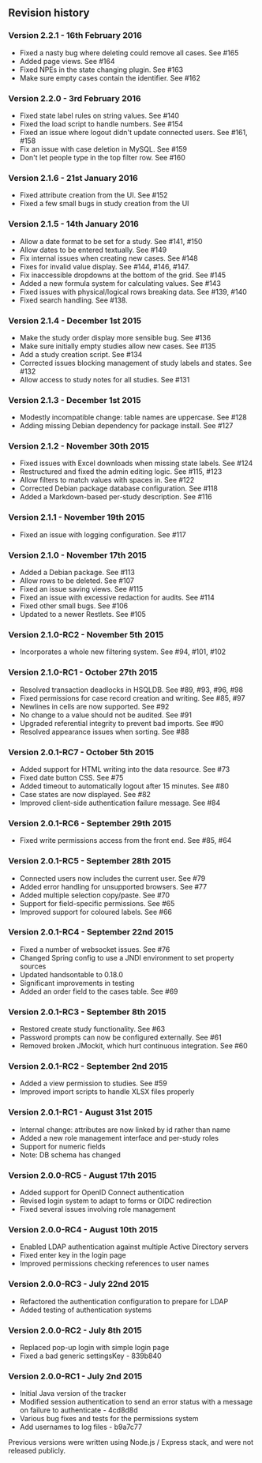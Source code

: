 ## Revision history


### Version 2.2.1 - 16th February 2016

 * Fixed a nasty bug where deleting could remove all cases. See #165
 * Added page views. See #164
 * Fixed NPEs in the state changing plugin. See #163
 * Make sure empty cases contain the identifier. See #162
 

### Version 2.2.0 - 3rd February 2016

 * Fixed state label rules on string values. See #140
 * Fixed the load script to handle numbers. See #154
 * Fixed an issue where logout didn't update connected users. See #161, #158
 * Fix an issue with case deletion in MySQL. See #159
 * Don't let people type in the top filter row. See #160
 

### Version 2.1.6 - 21st January 2016

 * Fixed attribute creation from the UI. See #152
 * Fixed a few small bugs in study creation from the UI
 

### Version 2.1.5 - 14th January 2016

 * Allow a date format to be set for a study. See #141, #150
 * Allow dates to be entered textually. See #149
 * Fix internal issues when creating new cases. See #148
 * Fixes for invalid value display. See #144, #146, #147.
 * Fix inaccessible dropdowns at the bottom of the grid. See #145
 * Added a new formula system for calculating values. See #143
 * Fixed issues with physical/logical rows breaking data. See #139, #140
 * Fixed search handling. See #138.


### Version 2.1.4 - December 1st 2015

 * Make the study order display more sensible bug. See #136
 * Make sure initially empty studies allow new cases. See #135
 * Add a study creation script. See #134
 * Corrected issues blocking management of study labels and states. See #132
 * Allow access to study notes for all studies. See #131


### Version 2.1.3 - December 1st 2015

 * Modestly incompatible change: table names are uppercase. See #128
 * Adding missing Debian dependency for package install. See #127


### Version 2.1.2 - November 30th 2015

 * Fixed issues with Excel downloads when missing state labels. See #124
 * Restructured and fixed the admin editing logic. See #115, #123
 * Allow filters to match values with spaces in. See #122
 * Corrected Debian package database configuration. See #118
 * Added a Markdown-based per-study description. See #116


### Version 2.1.1 - November 19th 2015

 * Fixed an issue with logging configuration. See #117


### Version 2.1.0 - November 17th 2015

 * Added a Debian package. See #113
 * Allow rows to be deleted. See #107
 * Fixed an issue saving views. See #115
 * Fixed an issue with excessive redaction for audits. See #114
 * Fixed other small bugs. See #106
 * Updated to a newer Restlets. See #105


### Version 2.1.0-RC2 - November 5th 2015

 * Incorporates a whole new filtering system. See #94, #101, #102


### Version 2.1.0-RC1 - October 27th 2015

 * Resolved transaction deadlocks in HSQLDB. See #89, #93, #96, #98
 * Fixed permissions for case record creation and writing. See #85, #97
 * Newlines in cells are now supported. See #92
 * No change to a value should not be audited. See #91
 * Upgraded referential integrity to prevent bad imports. See #90
 * Resolved appearance issues when sorting. See #88


### Version 2.0.1-RC7 - October 5th 2015

 * Added support for HTML writing into the data resource. See #73
 * Fixed date button CSS. See #75
 * Added timeout  to automatically logout after 15 minutes. See #80
 * Case states are now displayed. See #82
 * Improved client-side authentication failure message. See #84


### Version 2.0.1-RC6 - September 29th 2015

 * Fixed write permissions access from the front end. See #85, #64


### Version 2.0.1-RC5 - September 28th 2015

 * Connected users now includes the current user. See #79
 * Added error handling for unsupported browsers. See #77
 * Added multiple selection copy/paste. See #70
 * Support for field-specific permissions. See #65
 * Improved support for coloured labels. See #66


### Version 2.0.1-RC4 - September 22nd 2015

 * Fixed a number of websocket issues. See #76
 * Changed Spring config to use a JNDI environment to set property sources
 * Updated handsontable to 0.18.0
 * Significant improvements in testing
 * Added an order field to the cases table. See #69


### Version 2.0.1-RC3 - September 8th 2015

 * Restored create study functionality. See #63
 * Password prompts can now be configured externally. See #61
 * Removed broken JMockit, which hurt continuous integration. See #60


### Version 2.0.1-RC2 - September 2nd 2015

 * Added a view permission to studies. See #59
 * Improved import scripts to handle XLSX files properly
 

### Version 2.0.1-RC1 - August 31st 2015

 * Internal change: attributes are now linked by id rather than name
 * Added a new role management interface and per-study roles
 * Support for numeric fields
 * Note: DB schema has changed


### Version 2.0.0-RC5 - August 17th 2015

 * Added support for OpenID Connect authentication
 * Revised login system to adapt to forms or OIDC redirection
 * Fixed several issues involving role management


### Version 2.0.0-RC4 - August 10th 2015

 * Enabled LDAP authentication against multiple Active Directory servers
 * Fixed enter key in the login page
 * Improved permissions checking references to user names


### Version 2.0.0-RC3 - July 22nd 2015

 * Refactored the authentication configuration to prepare for LDAP
 * Added testing of authentication systems


### Version 2.0.0-RC2 - July 8th 2015

 * Replaced pop-up login with simple login page
 * Fixed a bad generic settingsKey - 839b840


### Version 2.0.0-RC1 - July 2nd 2015

 * Initial Java version of the tracker
 * Modified session authentication to send an error status with a message on failure to authenticate - 4cd8d8d
 * Various bug fixes and tests for the permissions system
 * Add usernames to log files - b9a7c77 
 

Previous versions were written using Node.js / Express stack, and were not released publicly.
